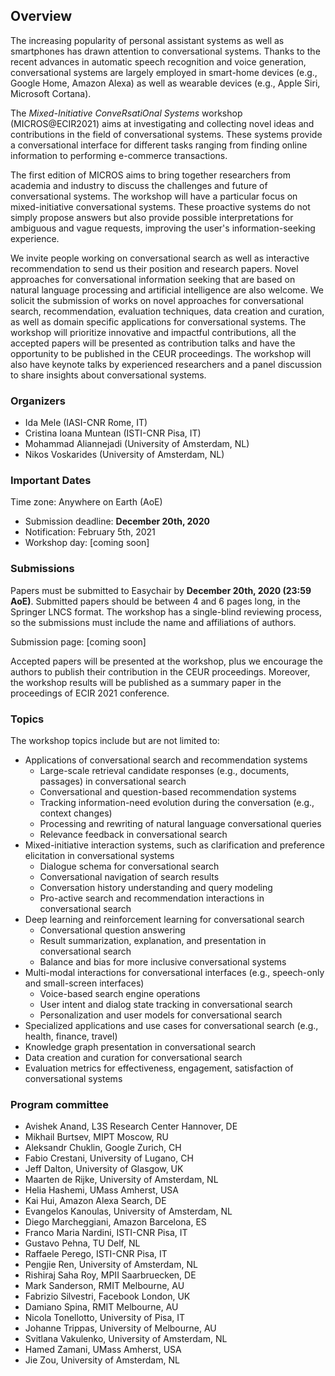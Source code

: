 ## Overview

The increasing popularity of personal assistant systems as well as smartphones has drawn attention to conversational systems. Thanks to the recent advances in automatic speech recognition and voice generation, conversational systems are largely employed in smart-home devices (e.g., Google Home, Amazon Alexa) as well as wearable devices (e.g., Apple Siri, Microsoft Cortana). 

The _Mixed-Initiative ConveRsatiOnal Systems_ workshop (MICROS@ECIR2021) aims at investigating and collecting novel ideas and contributions in the field of conversational systems. These systems provide a conversational interface for different tasks ranging from finding online information to performing e-commerce transactions. 

The first edition of MICROS aims to bring together researchers from academia and industry to discuss the challenges and future of conversational systems. The workshop will have a particular focus on mixed-initiative conversational systems. These proactive systems do not simply propose answers but also provide possible interpretations for ambiguous and vague requests, improving the user's information-seeking experience.

We invite people working on conversational search as well as interactive recommendation to send us their position and research papers. Novel approaches for conversational information seeking that are based on natural language processing and artificial intelligence are also welcome. 
We solicit the submission of works on novel approaches for conversational search, recommendation, evaluation techniques, data creation and curation, as well as domain specific applications for conversational systems. The workshop will prioritize innovative and impactful contributions, all the accepted papers will be presented as contribution talks and have the opportunity to be published in the CEUR proceedings. 
The workshop will also have keynote talks by experienced researchers and a panel discussion to share insights about conversational systems. 


### Organizers

- Ida Mele (IASI-CNR Rome, IT)
- Cristina Ioana Muntean (ISTI-CNR Pisa, IT)
- Mohammad Aliannejadi (University of Amsterdam, NL)
- Nikos Voskarides (University of Amsterdam, NL)

### Important Dates

Time zone: Anywhere on Earth (AoE)

- Submission deadline: **December 20th, 2020**
- Notification:	February 5th, 2021
- Workshop day:	[coming soon]

### Submissions

Papers must be submitted to Easychair by **December 20th, 2020 (23:59 AoE)**. Submitted papers should be between 4 and 6 pages long, in the Springer LNCS format. The workshop has a single-blind  reviewing process, so the submissions must include the name and affiliations of authors.
 
Submission page: [coming soon]

Accepted papers will be presented at the workshop, plus we encourage the authors to publish their contribution in the CEUR proceedings. Moreover, the workshop results will be published as a summary paper in the proceedings of ECIR 2021 conference. 

### Topics
The workshop topics include but are not limited to:

- Applications of conversational search and recommendation systems
    - Large-scale retrieval candidate responses (e.g., documents, passages) in conversational search
    - Conversational and question-based recommendation systems
    - Tracking information-need evolution during the conversation (e.g., context changes)
    - Processing and rewriting of natural language conversational queries
    - Relevance feedback in conversational search
- Mixed-initiative interaction systems, such as clarification and preference elicitation in conversational systems
     - Dialogue schema for conversational search
    - Conversational navigation of search results
    - Conversation history understanding and query modeling
    - Pro-active search and recommendation interactions in conversational search
- Deep learning and reinforcement learning for conversational search
    - Conversational question answering
    - Result summarization, explanation, and presentation in conversational search
    - Balance and bias for more inclusive conversational systems
- Multi-modal interactions for conversational interfaces (e.g., speech-only and small-screen interfaces)
    - Voice-based search engine operations
    - User intent and dialog state tracking in conversational search
    - Personalization and user models for conversational search
- Specialized applications and use  cases for conversational search (e.g., health, finance, travel)
- Knowledge graph presentation in conversational search
- Data creation and curation for conversational search
- Evaluation metrics for effectiveness, engagement, satisfaction of conversational systems

### Program committee

- Avishek Anand, L3S Research Center Hannover, DE
- Mikhail Burtsev, MIPT Moscow, RU
- Aleksandr Chuklin, Google Zurich, CH
- Fabio Crestani, University of Lugano, CH
- Jeff Dalton, University of Glasgow, UK
- Maarten de Rijke, University of Amsterdam, NL
- Helia Hashemi, UMass Amherst, USA
- Kai Hui, Amazon Alexa Search, DE
- Evangelos Kanoulas, University of Amsterdam, NL
- Diego Marcheggiani, Amazon Barcelona, ES
- Franco Maria Nardini, ISTI-CNR Pisa, IT
- Gustavo	Pehna, TU Delf, NL
- Raffaele Perego, ISTI-CNR Pisa, IT
- Pengjie Ren, University of Amsterdam, NL
- Rishiraj Saha Roy, MPII Saarbruecken, DE
- Mark Sanderson, RMIT Melbourne, AU
- Fabrizio Silvestri, Facebook London, UK
- Damiano Spina, RMIT Melbourne, AU
- Nicola Tonellotto, University of Pisa, IT
- Johanne Trippas, University of Melbourne, AU
- Svitlana Vakulenko, University of Amsterdam, NL
- Hamed Zamani, UMass Amherst, USA
- Jie Zou, University of Amsterdam, NL
